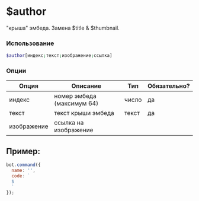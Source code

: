 # $author

"крыша" эмбеда. Замена $title & $thumbnail.

### Использование
 
```php
$author[индекс;текст;изображение;ссылка]
```

### Опции


| Опция | Описание | Тип | Обязательно? |
|--------|-------------|------|----------|
| индекс | номер эмбеда (максимум 64) | число | да |
| текст | текст крыши эмбеда | текст | да |
| изображение | ссылка на изображение | 


## Пример:

```javascript
bot.command({
  name: '',
  code: `
  $
  `
});
```
